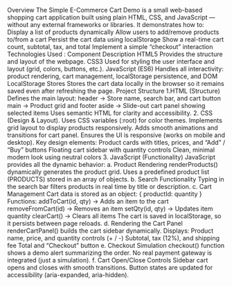   Overview The Simple E-Commerce Cart Demo is a small web-based shopping cart application built using plain HTML, CSS, and JavaScript — without any external frameworks or libraries. It demonstrates how to: Display a list of products dynamically Allow users to add/remove products to/from a cart Persist the cart data using localStorage Show a real-time cart count, subtotal, tax, and total Implement a simple “checkout” interaction Technologies Used : Component Description HTML5 Provides the structure and layout of the webpage. CSS3 Used for styling the user interface and layout (grid, colors, buttons, etc.). JavaScript (ES6) Handles all interactivity: product rendering, cart management, localStorage persistence, and DOM LocalStorage Stores
Stores the cart data locally in the browser so it remains saved even after refreshing the page. Project Structure 1.HTML (Structure) Defines the main layout: header → Store name, search bar, and cart button main → Product grid and footer aside → Slide-out cart panel showing selected items Uses semantic HTML for clarity and accessibility.  2. CSS (Design & Layout). Uses CSS variables (:root) for color themes.  Implements grid layout to display products responsively.  Adds smooth animations and transitions for cart panel. Ensures the UI is responsive (works on mobile and desktop).  Key design elements: Product cards with titles, prices, and “Add” / “Buy” buttons Floating cart sidebar with quantity controls Clean, minimal modern look using neutral colors  3. JavaScript (Functionality) JavaScript provides all the dynamic behavior: a. Product Rendering renderProducts() dynamically generates the product grid. Uses a predefined product list (PRODUCTS) stored in an array of objects.  b. Search Functionality  Typing in the search bar filters products in real time by title or description.  c. Cart Management Cart data is stored as an object: { productId: quantity }  Functions: addToCart(id, qty) → Adds an item to the cart removeFromCart(id) → Removes an item setQty(id, qty) → Updates item quantity clearCart() → Clears all items The cart is saved in localStorage, so it persists between page reloads.  d. Rendering the Cart Panel renderCartPanel() builds the cart sidebar dynamically. Displays: Product name, price, and quantity controls (+ / -) Subtotal, tax (12%), and shipping fee Total and “Checkout” button e. Checkout Simulation  checkout() function shows a demo alert summarizing the order. No real payment gateway is integrated (just a simulation).  f. Cart Open/Close Controls Sidebar cart opens and closes with smooth transitions. Button states are updated for accessibility (aria-expanded, aria-hidden).  